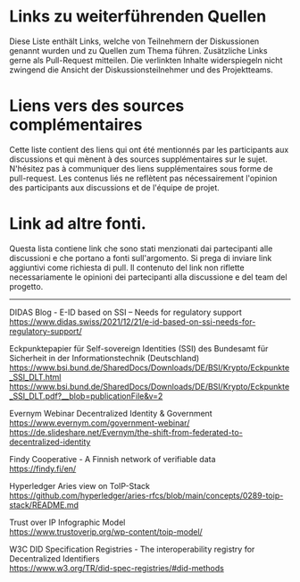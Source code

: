 # Links zu weiterführenden Quellen
Diese Liste enthält Links, welche von Teilnehmern der Diskussionen genannt wurden und zu Quellen zum Thema führen. 
Zusätzliche Links gerne als Pull-Request mitteilen. Die verlinkten Inhalte widerspiegeln nicht zwingend die Ansicht der Diskussionsteilnehmer und des Projektteams.

# Liens vers des sources complémentaires
Cette liste contient des liens qui ont été mentionnés par les participants aux discussions et qui mènent à des sources supplémentaires sur le sujet. 
N'hésitez pas à communiquer des liens supplémentaires sous forme de pull-request. Les contenus liés ne reflètent pas nécessairement l'opinion des participants aux discussions et de l'équipe de projet.

# Link ad altre fonti.
Questa lista contiene link che sono stati menzionati dai partecipanti alle discussioni e che portano a fonti sull'argomento. 
Si prega di inviare link aggiuntivi come richiesta di pull. Il contenuto del link non riflette necessariamente le opinioni dei partecipanti alla discussione e del team del progetto.

----

DIDAS Blog - E-ID based on SSI – Needs for regulatory support  
https://www.didas.swiss/2021/12/21/e-id-based-on-ssi-needs-for-regulatory-support/

Eckpunktepapier für Self-sovereign Identities (SSI) des Bundesamt für Sicherheit in der Informationstechnik (Deutschland)  
https://www.bsi.bund.de/SharedDocs/Downloads/DE/BSI/Krypto/Eckpunkte_SSI_DLT.html  
https://www.bsi.bund.de/SharedDocs/Downloads/DE/BSI/Krypto/Eckpunkte_SSI_DLT.pdf?__blob=publicationFile&v=2  

Evernym Webinar Decentralized Identity & Government  
https://www.evernym.com/government-webinar/  
https://de.slideshare.net/Evernym/the-shift-from-federated-to-decentralized-identity

Findy Cooperative - A Finnish network of verifiable data  
https://findy.fi/en/

Hyperledger Aries view on ToIP-Stack  
https://github.com/hyperledger/aries-rfcs/blob/main/concepts/0289-toip-stack/README.md

Trust over IP Infographic Model  
https://www.trustoverip.org/wp-content/toip-model/

W3C DID Specification Registries - The interoperability registry for Decentralized Identifiers  
https://www.w3.org/TR/did-spec-registries/#did-methods

